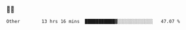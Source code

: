 ### 👨‍💻

<!--START_SECTION:waka-->

```text
Other        13 hrs 16 mins  ███████████▓░░░░░░░░░░░░░   47.07 %
```

<!--END_SECTION:waka-->
